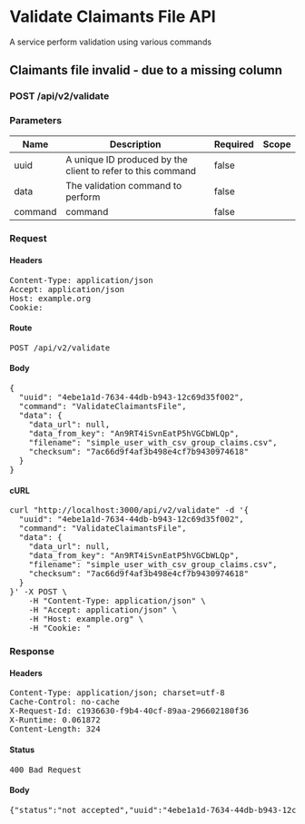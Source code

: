 # Validate Claimants File API

A service perform validation using various commands

## Claimants file invalid - due to a missing column

### POST /api/v2/validate

### Parameters

| Name | Description | Required | Scope |
|------|-------------|----------|-------|
| uuid | A unique ID produced by the client to refer to this command | false |  |
| data | The validation command to perform | false |  |
| command |  command | false |  |

### Request

#### Headers

<pre>Content-Type: application/json
Accept: application/json
Host: example.org
Cookie: </pre>

#### Route

<pre>POST /api/v2/validate</pre>

#### Body

<pre>{
  "uuid": "4ebe1a1d-7634-44db-b943-12c69d35f002",
  "command": "ValidateClaimantsFile",
  "data": {
    "data_url": null,
    "data_from_key": "An9RT4iSvnEatP5hVGCbWLQp",
    "filename": "simple_user_with_csv_group_claims.csv",
    "checksum": "7ac66d9f4af3b498e4cf7b9430974618"
  }
}</pre>

#### cURL

<pre class="request">curl &quot;http://localhost:3000/api/v2/validate&quot; -d &#39;{
  &quot;uuid&quot;: &quot;4ebe1a1d-7634-44db-b943-12c69d35f002&quot;,
  &quot;command&quot;: &quot;ValidateClaimantsFile&quot;,
  &quot;data&quot;: {
    &quot;data_url&quot;: null,
    &quot;data_from_key&quot;: &quot;An9RT4iSvnEatP5hVGCbWLQp&quot;,
    &quot;filename&quot;: &quot;simple_user_with_csv_group_claims.csv&quot;,
    &quot;checksum&quot;: &quot;7ac66d9f4af3b498e4cf7b9430974618&quot;
  }
}&#39; -X POST \
	-H &quot;Content-Type: application/json&quot; \
	-H &quot;Accept: application/json&quot; \
	-H &quot;Host: example.org&quot; \
	-H &quot;Cookie: &quot;</pre>

### Response

#### Headers

<pre>Content-Type: application/json; charset=utf-8
Cache-Control: no-cache
X-Request-Id: c1936630-f9b4-40cf-89aa-296602180f36
X-Runtime: 0.061872
Content-Length: 324</pre>

#### Status

<pre>400 Bad Request</pre>

#### Body

<pre>{"status":"not_accepted","uuid":"4ebe1a1d-7634-44db-b943-12c69d35f002","errors":[{"status":422,"code":"invalid_columns","title":"file does not contain the correct columns","detail":"file does not contain the correct columns","source":"/base","command":"ValidateClaimantsFile","uuid":"4ebe1a1d-7634-44db-b943-12c69d35f002"}]}</pre>
